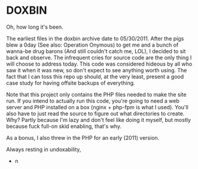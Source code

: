 # DOXBIN

Oh, how long it's been.

The earliest files in the doxbin archive date to 05/30/2011. After the pigs blew a 0day (See also: Operation Onymous) to get me and a bunch of wanna-be drug barons (And still couldn't catch me, LOL), I decided to sit back and observe. The infrequent cries for source code are the only thing I will choose to address today. This code was considered hideous by all who saw it when it was new, so don't expect to see anything worth using. The fact that I can toss this repo up should, at the very least, present a good case study for having offsite backups of everything. 

Note that this project only contains the PHP files needed to make the site run. If you intend to actually run this code, you're going to need a web server and PHP installed on a box (nginx + php-fpm is what I used). You'll also have to just read the source to figure out what directories to create. Why? Partly because I'm lazy and don't feel like doing it myself, but mostly because fuck full-on skid enabling, that's why.

As a bonus, I also threw in the PHP for an early (2011) version.

Always resting in undoxability,

- n

